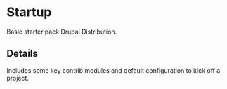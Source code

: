 # Startup 
Basic starter pack Drupal Distribution.

## Details

Includes some key contrib modules and default configuration to kick off a project.
